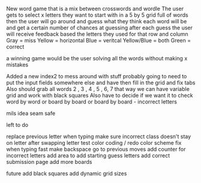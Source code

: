 New word game that is a mix between crosswords and wordle
The user gets to select x letters they want to start with in a 5 by 5 grid full of words
then the user will go around and guess what they think each word will be and get a certain number of chances at guessing
after each guess the user will receive feedback based the letters they used for that row and column 
Gray = miss
Yellow = horizontal
Blue = veritcal
Yellow/Blue = both
Green = correct

a winning game would be the user solving all the words without making x mistakes








Added a new index2 to mess around with stuff probably going to need to put the input fields somewhere else and have then fill in the grid and fix tabs
Also should grab all words 2 , 3 , 4 , 5 , 6, 7 that way we can have variable grid and work with black squares
Also have to decide if we want it to check word by word or board by board or board by board - incorrect letters


mils
idea
seam
safe



left to do 

replace previous letter when typing
make sure incorrect class doesn't stay on letter after swapping letter
test color coding / redo color scheme
fix when typing fast
make backspace go to previous moves
add counter for incorrect letters
add area to add starting guess letters
add correct submission page
add more boards


future 
add black squares
add dynamic grid sizes
